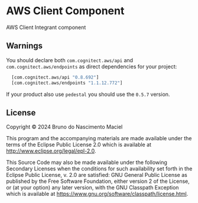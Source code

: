 # AWS Client Component

AWS Client Integrant component

## Warnings

You should declare both `com.cognitect.aws/api` and `com.cognitect.aws/endpoints` as direct dependencies for your
project:

```clojure 
  [com.cognitect.aws/api "0.8.692"]
  [com.cognitect.aws/endpoints "1.1.12.772"]
```

If your product also use `pedestal` you should use the `0.5.7` version.

## License

Copyright © 2024 Bruno do Nascimento Maciel

This program and the accompanying materials are made available under the
terms of the Eclipse Public License 2.0 which is available at
http://www.eclipse.org/legal/epl-2.0.

This Source Code may also be made available under the following Secondary
Licenses when the conditions for such availability set forth in the Eclipse
Public License, v. 2.0 are satisfied: GNU General Public License as published by
the Free Software Foundation, either version 2 of the License, or (at your
option) any later version, with the GNU Classpath Exception which is available
at https://www.gnu.org/software/classpath/license.html.
